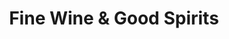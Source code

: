 ---
title: "Fine Wine & Good Spirits"
url: /philadelphia/fine-wine-and-good-spirits-west-girard-avenue-2/
shop: alcohol
---
